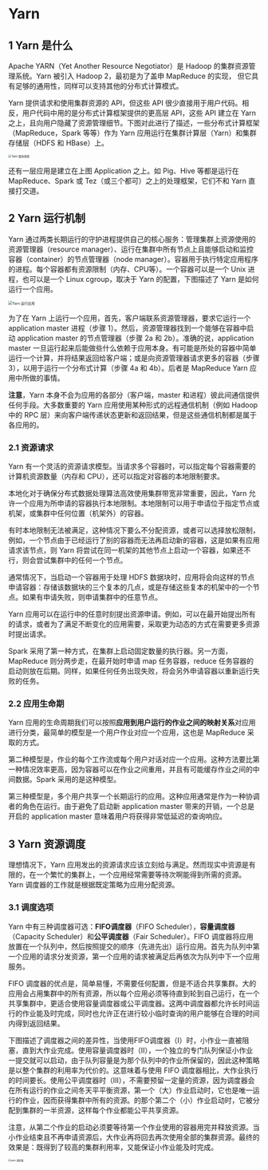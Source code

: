 # Yarn

## 1 Yarn 是什么

Apache YARN（Yet Another Resource Negotiator）是 Hadoop 的集群资源管理系统。Yarn 被引入 Hadoop 2，最初是为了盖申 MapReduce 的实现， 但它具有足够的通用性，同样可以支持其他的分布式计算模式。

Yarn 提供请求和使用集群资源的 API，但这些 API 很少直接用于用户代码。相反，用户代码中用的是分布式计算框架提供的更高层 API，这些 API 建立在 Yarn 之上，且向用户隐藏了资源管理细节。下图对此进行了描述，一些分布式计算框架（MapReduce，Spark 等等）作为 Yarn 应用运行在集群计算层（Yarn）和集群存储层（HDFS 和 HBase）上。

<img src="https://dyz-picbed.obs.cn-south-1.myhuaweicloud.com/03_yarn/01_yarn.png" alt="Yarn 使用场景" style="zoom: 40%;" />

还有一层应用是建立在上图 Application 之上。如 Pig、Hive 等都是运行在 MapReduce、Spark 或 Tez（或三个都可）之上的处理框架，它们不和 Yarn 直接打交道。

## 2 Yarn 运行机制

Yarn 通过两类长期运行的守护进程提供自己的核心服务：管理集群上资源使用的资源管理器（resource manager）、运行在集群中所有节点上且能够启动和监控容器（container）的节点管理器（node manager）。容器用于执行特定应用程序的进程。每个容器都有资源限制（内存、CPU等）。一个容器可以是一个 Unix 进程，也可以是一个 Linux cgroup，取决于 Yarn 的配置，下图描述了 Yarn 是如何运行一个应用。

<img src="https://dyz-picbed.obs.cn-south-1.myhuaweicloud.com/03_yarn/02_yarnrunjob.png" alt="Yarn 运行应用" style="zoom: 50%;" />

为了在 Yarn 上运行一个应用，首先，客户端联系资源管理器，要求它运行一个 application master 进程（步骤 1）。然后，资源管理器找到一个能够在容器中启动 application master 的节点管理器（步骤 2a 和 2b）。准确的说，application master 一旦运行起来后能做些什么依赖于应用本身。有可能是所处的容器中简单运行一个计算，并将结果返回给客户端；或是向资源管理器请求更多的容器（步骤 3），以用于运行一个分布式计算（步骤 4a 和 4b）。后者是 MapReduce Yarn 应用中所做的事情。

**注意**，Yarn 本身不会为应用的各部分（客户端，master 和进程）彼此间通信提供任何手段。大多数重要的 Yarn 应用使用某种形式的远程通信机制（例如 Hadoop 中的 RPC 层）来向客户端传递状态更新和返回结果，但是这些通信机制都是属于各应用的。

### 2.1 资源请求

Yarn 有一个灵活的资源请求模型。当请求多个容器时，可以指定每个容器需要的计算机资源数量（内存和 CPU），还可以指定对容器的本地限制要求。

本地化对于确保分布式数据处理算法高效使用集群带宽非常重要，因此，Yarn 允许一个应用为所申请的容器执行本地限制。本地限制可以用于申请位于指定节点或机架，或集群中任何位置（机架外）的容器。

有时本地限制无法被满足，这种情况下要么不分配资源，或者可以选择放松限制，例如，一个节点由于已经运行了别的容器而无法再启动新的容器，这是如果有应用请求该节点，则 Yarn 将尝试在同一机架的其他节点上启动一个容器，如果还不行，则会尝试集群中的任何一个节点。

通常情况下，当启动一个容器用于处理 HDFS 数据块时，应用将会向这样的节点申请容器：存储该数据块的三个复本的几点，或是存储这些复本的机架中的一个节点。如果有申请失败，则申请集群中的任意节点。

Yarn 应用可以在运行中的任意时刻提出资源申请。例如，可以在最开始提出所有的请求，或者为了满足不断变化的应用需要，采取更为动态的方式在需要更多资源时提出请求。

Spark 采用了第一种方式，在集群上启动固定数量的执行器。另一方面，MapReduce 则分两步走，在最开始时申请 map 任务容器，reduce 任务容器的启动则放在后期。同样，如果任何任务出现失败，将会另外申请容器以重新运行失败的任务。

### 2.2 应用生命期

Yarn 应用的生命周期我们可以按照**应用到用户运行的作业之间的映射关系**对应用进行分类，最简单的模型是一个用户作业对应一个应用，这也是 MapReduce 采取的方式。

第二种模型是，作业的每个工作流或每个用户对话对应一个应用。这种方法要比第一种情况效率更高，因为容器可以在作业之间重用，并且有可能缓存作业之间的中间数据。Spark 采用的是这种模型。

第三种模型是，多个用户共享一个长期运行的应用。这种应用通常是作为一种协调者的角色在运行。由于避免了启动新 application master 带来的开销，一个总是开启的 application master 意味着用户将获得非常低延迟的查询响应。

 ## 3 Yarn 资源调度

理想情况下，Yarn 应用发出的资源请求应该立刻给与满足。然而现实中资源是有限的，在一个繁忙的集群上，一个应用经常需要等待次啊能得到所需的资源。Yarn 调度器的工作就是根据既定策略为应用分配资源。

### 3.1 调度选项

Yarn 中有三种调度器可选：**FIFO调度器**（FIFO Scheduler），**容量调度器**（Capacity Scheduler）和**公平调度器**（Fair Scheduler）。FIFO 调度器将应用放置在一个队列中，然后按照提交的顺序（先进先出）运行应用。首先为队列中第一个应用的请求分发资源，第一个应用的请求被满足后再依次为队列中下一个应用服务。

FIFO 调度器的优点是，简单易懂，不需要任何配置，但是不适合共享集群。大的应用会占用集群中的所有资源，所以每个应用必须等待直到轮到自己运行，在一个共享集群中，更适合使用容量调度器或公平调度器。这两中调度器都允许长时间运行的作业能及时完成，同时也允许正在进行较小临时查询的用户能够在合理的时间内得到返回结果。

下图描述了调度器之间的差异性，当使用FIFO调度器（I）时，小作业一直被阻塞，直到大作业完成。使用容量调度器时（II），一个独立的专门队列保证小作业一提交就可以启动，由于队列容量是为那个队列中的作业所保留的，因此这种策略是以整个集群的利用率为代价的。这意味着与使用 FIFO 调度器相比，大作业执行的时间要长。使用公平调度器时（III），不需要预留一定量的资源，因为调度器会在所有运行的作业之间冬天平平衡资源，第一个（大）作业启动时，它也是唯一运行的作业，因而获得集群中所有的资源。的那个第二个（小）作业启动时，它被分配到集群的一半资源，这样每个作业都能公平共享资源。

注意，从第二个作业的启动必须要等待第一个作业使用的容器用完并释放资源。当小作业结束且不再申请资源后，大作业再将回去再次使用全部的集群资源。最终的效果是：既得到了较高的集群利用率，又能保证小作业能及时完成。

<img src="https://dyz-picbed.obs.cn-south-1.myhuaweicloud.com/03_yarn/03_yarnscheduler.png" alt="yarn 调度器" style="zoom: 33%;" />